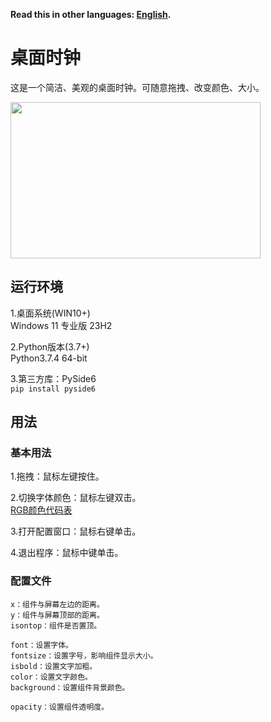 **Read this in other languages: [English](README.md).**

# 桌面时钟

这是一个简洁、美观的桌面时钟。可随意拖拽、改变颜色、大小。  

<img src="演示.gif" width=400 height=250>

## 运行环境

1.桌面系统(WIN10+)  
Windows 11 专业版 23H2  

2.Python版本(3.7+)  
Python3.7.4 64-bit  

3.第三方库：PySide6  
``pip install pyside6``

## 用法

### 基本用法

1.拖拽：鼠标左键按住。 

2.切换字体颜色：鼠标左键双击。  
  [RGB颜色代码表](https://www.rapidtables.org/zh-CN/web/color/RGB_Color.html)

3.打开配置窗口：鼠标右键单击。  

4.退出程序：鼠标中键单击。

### 配置文件
```
x：组件与屏幕左边的距离。  
y：组件与屏幕顶部的距离。  
isontop：组件是否置顶。  

font：设置字体。  
fontsize：设置字号，影响组件显示大小。  
isbold：设置文字加粗。  
color：设置文字颜色。  
background：设置组件背景颜色。  

opacity：设置组件透明度。  
```
